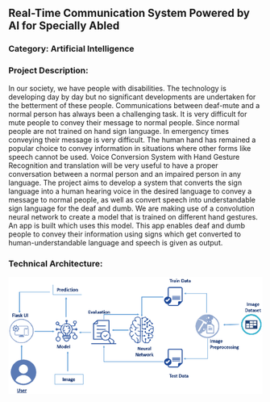 ## Real-Time Communication System Powered by AI for Specially Abled
### Category: Artificial Intelligence
### Project Description:
In our society, we have people with disabilities.
The technology is developing day by day but no significant developments are undertaken for the betterment of these people.
Communications between deaf-mute and a normal person has always been a challenging task.
It is very difficult for mute people to convey their message to normal people.
Since normal people are not trained on hand sign language. In emergency times conveying their message is very difficult.
The human hand has remained a popular choice to convey information in situations where other forms like speech cannot be used.
Voice Conversion System with Hand Gesture Recognition and translation will be very useful to have a proper conversation between a normal person and an impaired person in any language.
The project aims to develop a system that converts the sign language into a human hearing voice in the desired language to convey a message to normal people, as well as convert speech into understandable sign language for the deaf and dumb. We are making use of a convolution neural network to create a model that is trained on different hand gestures. An app is built which uses this model. This app enables deaf and dumb people to convey their information using signs which get converted to human-understandable language and speech is given as output.
### Technical Architecture:
![](Images/Technical%20Diagram.png)
